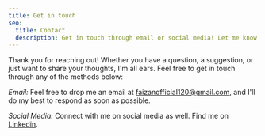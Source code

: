 ```yaml
---
title: Get in touch
seo:
  title: Contact
  description: Get in touch through email or social media! Let me know how I can help.
---
```


Thank you for reaching out! Whether you have a question, a suggestion, or just want to share your thoughts, I'm all ears. Feel free to get in touch through any of the methods below:

_Email:_
Feel free to drop me an email at [faizanofficial120@gmail.com](mailto:faizanofficial120@gmail.com), and I'll do my best to respond as soon as possible.

_Social Media:_
Connect with me on social media as well. Find me on [Linkedin](https://www.linkedin.com/in/ahmed-faizan-59b05719b/).
